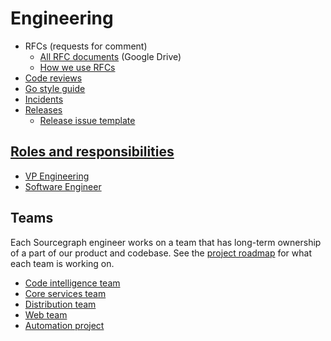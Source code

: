 # Engineering

- RFCs (requests for comment)
  - [All RFC documents](https://drive.google.com/drive/folders/1bip_pMeWePyNNdCEETRzoyMdLtntcNKR) (Google Drive)
  - [How we use RFCs](rfcs/index.md)
- [Code reviews](code_reviews.md)
- [Go style guide](go_style_guide.md)
- [Incidents](incidents.md)
- [Releases](releases/index.md)
  - [Release issue template](releases/release_issue_template.md)

## [Roles and responsibilities](roles.md)

- [VP Engineering](roles.md#vp-engineering)
- [Software Engineer](roles.md#software-engineer)

## Teams

Each Sourcegraph engineer works on a team that has long-term ownership of a part of our product and codebase. See the [project roadmap](https://docs.google.com/document/d/1cBsE9801DcBF9chZyMnxRdolqM_1c2pPyGQz15QAvYI/edit#) for what each team is working on.

- [Code intelligence team](code-intelligence/index.md)
- [Core services team](core-services/index.md)
- [Distribution team](distribution/index.md)
- [Web team](web/index.md)
- [Automation project](automation/index.md)